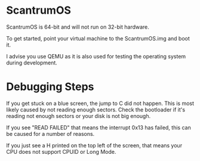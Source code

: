 
# ScantrumOS

ScantrumOS is 64-bit and will not run on 32-bit hardware.

To get started, point your virtual machine to the ScantrumOS.img and boot it.

I advise you use QEMU as it is also used for testing the operating system
during development.

# Debugging Steps

If you get stuck on a blue screen, the jump to C did not happen. This is
most likely caused by not reading enough sectors. Check the bootloader if
it's reading not enough sectors or your disk is not big enough.

If you see "READ FAILED" that means the interrupt 0x13 has failed, this
can be caused for a number of reasons.

If you just see a H printed on the top left of the screen, that means
your CPU does not support CPUID or Long Mode.
